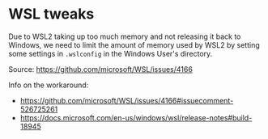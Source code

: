# WSL tweaks

Due to WSL2 taking up too much memory and not releasing it back to Windows, we
need to limit the amount of memory used by WSL2 by setting some settings in
`.wslconfig` in the Windows User's directory.

Source: https://github.com/microsoft/WSL/issues/4166

Info on the workaround:

* https://github.com/microsoft/WSL/issues/4166#issuecomment-526725261
* https://docs.microsoft.com/en-us/windows/wsl/release-notes#build-18945
